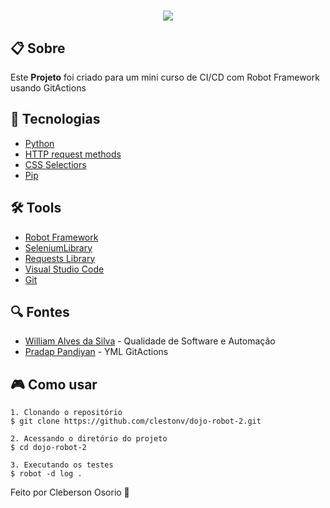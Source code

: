<h1 align="center">
    <img src="resources/img/robot-logo.png">
</h1>

## 📋 Sobre

Este **Projeto** foi criado para um mini curso de CI/CD com Robot Framework usando GitActions

## 🚀 Tecnologias
- [Python](https://www.python.org/)
- [HTTP request methods](https://developer.mozilla.org/en-US/docs/Web/HTTP/Methods)
- [CSS Selectiors](https://developer.mozilla.org/en-US/docs/Web/CSS/CSS_selectors)
- [Pip](https://pip.pypa.io/en/stable/)


## 🛠️ Tools
- [Robot Framework](https://robotframework.org/)
- [SeleniumLibrary](https://robotframework.org/SeleniumLibrary/SeleniumLibrary.html)
- [Requests Library](https://docs.robotframework.org/docs/different_libraries/requests)
- [Visual Studio Code](https://code.visualstudio.com)
- [Git](https://git-scm.com/)

## 🔍 Fontes

- [William Alves da Silva](https://www.youtube.com/@qa.coders) - Qualidade de Software e Automação
- [Pradap Pandiyan](https://talkingabouttesting.com/) - YML GitActions


## 🎮 Como usar
```
1. Clonando o repositório 
$ git clone https://github.com/clestonv/dojo-robot-2.git

2. Acessando o diretório do projeto 
$ cd dojo-robot-2

3. Executando os testes
$ robot -d log .
```


Feito por Cleberson Osorio 🌊